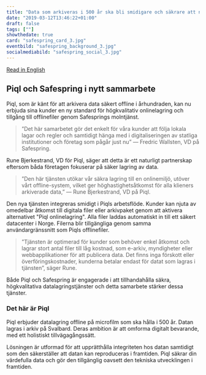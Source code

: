 ```yaml
---
title: "Data som arkiveras i 500 år ska bli smidigare och säkrare att nå digitalt"
date: "2019-03-12T13:46:22+01:00"
draft: false
tags: [""]
showthedate: true
card: "safespring_card_3.jpg"
eventbild: "safespring_background_3.jpg"
socialmediabild: "safespring_social_3.jpg"
---
```


<a href="/marketing/Safespring_press-release_20919-03-14_Piql-and-Safespring-collaborate-for-enhanced-services.pdf" id="button">Read in English</a> <!--<a href="/#" id="button">Read in Norwegian</a>-->

## Piql och Safespring i nytt sammarbete

Piql, som är känt för att arkivera data säkert offline i århundraden, kan nu erbjuda sina kunder en ny standard för högkvalitativ onlinelagring och tillgång till offlinefiler genom Safesprings molntjänst.

>”Det här samarbetet gör det enkelt för våra kunder att följa lokala lagar och regler och samtidigt hänga med i digitaliseringen av statliga institutioner och företag som pågår just nu” — Fredric Wallsten, VD på Safespring.

Rune Bjerkestrand, VD för Piql, säger att detta är ett naturligt partnerskap eftersom båda företagen fokuserar på säker lagring av data.

>”Den här tjänsten utökar vår säkra lagring till en onlinemiljö, utöver vårt offline-system, vilket ger höghastighetsåtkomst för alla klieners arkiverade data,” — Rune Bjerkestrand, VD på Piql.

Den nya tjänsten integreras smidigt i Piqls arbetsflöde. Kunder kan njuta av omedelbar åtkomst till digitala filer eller arkivpaket genom att aktivera alternativet "Piql onlinelagring". Alla filer laddas automatiskt in till ett säkert datacenter i Norge. Filerna blir tillgängliga genom samma användargränssnitt som Piqls offlinefiler.

>”Tjänsten är optimerad för kunder som behöver enkel åtkomst och lagrar stort antal filer till låg kostnad, som e-arkiv, myndigheter eller webbapplikationer för att publicera data. Det finns inga förskott eller överföringskostnader, kunderna betalar endast för datat som lagras i tjänsten”, säger Rune.

Både Piql och Safespring är engagerade i att tillhandahålla säkra, högkvalitativa datalagringstjänster och detta samarbete stärker dessa tjänster.

### Det här är Piql
Piql erbjuder datalagring offline på microfilm som ska hålla i 500 år. Datan lagras i arkiv på Svalbard.
Deras ambition är att omforma digitalt bevarande, med ett holistiskt tillvägagångssätt.

Lösningen är utformad för att upprätthålla integriteten hos datan samtidigt som den säkerställer att datan kan reproduceras i framtiden. Piql säkrar din värdefulla data och gör den tillgänglig oavsett den tekniska utvecklingen i framtiden.
